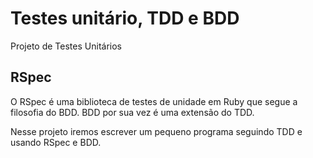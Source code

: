 # Testes unitário, TDD e BDD
Projeto de Testes Unitários 
## RSpec

   O	RSpec	 é	 uma	 biblioteca	 de	 testes	 de	 unidade	 em	Ruby	 que
segue	a	filosofia	do	BDD.	BDD por sua vez	é	uma	extensão	do	TDD.

Nesse projeto iremos escrever	um	pequeno	programa	seguindo	TDD	e
usando	RSpec e BDD.

